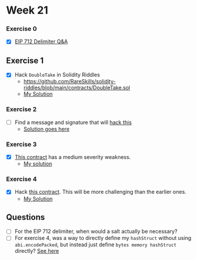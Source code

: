 # Week 21

### Exercise 0

- [x] [EIP 712 Delimiter Q&A](./eip-721-delimiter.md)

## Exercise 1

- [x] Hack `DoubleTake` in Solidity Riddles
  - https://github.com/RareSkills/solidity-riddles/blob/main/contracts/DoubleTake.sol
  - [My Solution](./https://github.com/tommyrharper/solidity-riddles/blob/main/test/DoubleTake.js)

### Exercise 2

- [ ] Find a message and signature that will [hack this](./exercise-2/src/Week22Exercise2.sol)
  - [Solution goes here](./exercise-2/test/Week22Exercise2.t.sol)

### Exercise 3

- [x] [This contract](./exercise-3/src/Week22Exercise3.sol) has a medium severity weakness.
  - [My solution](./exercise-3/test/Week22Exercise3.t.sol)

### Exercise 4

- [x] Hack [this contract](./exercise-4/src/Week22Exercise4.sol). This will be more challenging than the earlier ones.
  - [My Solution](./exercise-4/test/Week22Exercise4.t.sol)

## Questions

- [ ] For the EIP 712 delimiter, when would a salt actually be necessary?
- [ ] For exercise 4, was a way to directly define my `hashStruct` without using `abi.encodePacked`, but instead just define `bytes memory hashStruct` directly? [See here](./exercise-4/test/Week22Exercise4.t.sol)
